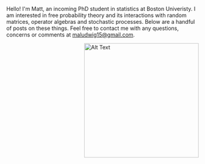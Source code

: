 Hello! I'm Matt, an incoming PhD student in statistics at Boston Univeristy. I am interested in free probability theory and its interactions with random matrices, operator algebras and stochastic processes. 
Below are a handful of posts on these things. Feel free to contact me with any questions, concerns or comments at maludwig15@gmail.com.


<div style="float: right; margin-left: 20px;">
    <img src="https://github.com/giwdulttam/giwdulttam.github.io/assets/112978414/7047a641-ea51-4614-81f7-b0819d5dcf49" alt="Alt Text" width="300"/>
</div>

